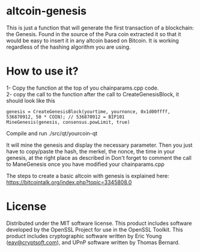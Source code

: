 # altcoin-genesis
This is just a function that will generate the first transaction of a blockchain: the Genesis.
Found in the source of the Pura coin extracted it so that it would be easy to insert it in any altcoin based on Bitcoin.
It is working regardless of the hashing algorithm you are using.

<h1>How to use it?</h1>

1- Copy the function at the top of you chainparams.cpp code.<br>
2- copy the call to the function after the call to CreateGenesisBlock, it should look like this

```
genesis = CreateGenesisBlock(yourtime, yournonce, 0x1d00ffff, 536870912, 50 * COIN); // 536870912 = BIP101
MineGenesis(genesis, consensus.powLimit, true) 
```

Compile and run ./src/qt/yourcoin-qt

It will mine the genesis and display the necessary parameter.
Then you just have to copy/paste the hash, the merkel, the nonce, the time in your genesis, at the right place as described in
Don't forget to comment the call to ManeGenesis once you have modified your chainparams.cpp

The steps to create a basic altcoin with genesis is explained here: https://bitcointalk.org/index.php?topic=3345808.0

<h1>License</h1>

Distributed under the MIT software license. This product includes software developed by the OpenSSL Project for use in the OpenSSL Toolkit. This product includes cryptographic software written by Eric Young (eay@cryptsoft.com), and UPnP software written by Thomas Bernard.
